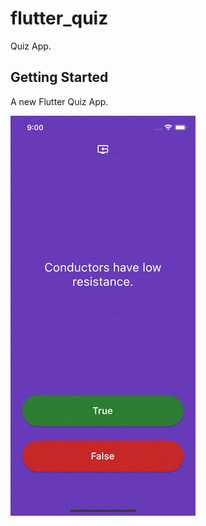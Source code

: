 # flutter_quiz

Quiz App.

## Getting Started

A new Flutter Quiz App.

![App Gif](app_animated.gif)


